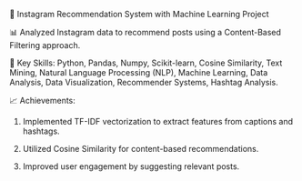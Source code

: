 🚀 Instagram Recommendation System with Machine Learning Project

📊 Analyzed Instagram data to recommend posts using a Content-Based Filtering approach.

🧠 Key Skills: Python, Pandas, Numpy, Scikit-learn, Cosine Similarity, Text Mining, Natural Language Processing (NLP), Machine Learning, Data Analysis, Data Visualization, Recommender Systems, Hashtag Analysis.

📈 Achievements:

1. Implemented TF-IDF vectorization to extract features from captions and hashtags.

2. Utilized Cosine Similarity for content-based recommendations.

3. Improved user engagement by suggesting relevant posts.
